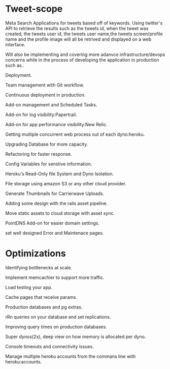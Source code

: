 Tweet-scope
===========

Meta Search Applications for tweets based off of keywords. Using twitter's API to retrieve the results such as the tweets id, when the tweet was created, the tweets user id, the tweets user name,the tweets screen/profile name and the profile image will all be retrived and displayed on a web interface.

Will also be implementing and covering more adanvce infrastructure/devops concerns while in the process of developing the application in production such as..

Deployment.

Team management with Git workflow.

Continuous deployment in production.

Add-on management and Scheduled Tasks.

Add-on for log visibility:Papertrail.

Add-on for app performance visibility:New Relic.

Getting multiple concurrent web process out of each dyno:heroku.

Upgrading Database for more capacity.

Refactoring for faster response.

Config Variables for senstive information.

Heroku's Read-Only file System and Dyno Isolation.

File storage using amazon S3 or any other cloud provider.

Generate Thumbnails for Carrierwave Uploads.

Adding some design with the rails asset pipeline.

Move static assets to cloud storage with asset sync.

PointDNS Add-on for easier domain settings.

set well designed Error and Maintenace pages.

Optimizations
=============

Identifying bottlenecks at scale.

Implement memcachier to support more traffic.

Load testing your app.

Cache pages that receive params.

Production databases and pg extras.

rRn queries on your database and set replications.

Improving query times on production databases.

Super dynos(2x), deep view on how memory is allocated per dyno.

Console timeouts and connectivity issues.

Manage multiple heroku accounts from the commans line with heroku:accounts.
      

